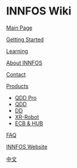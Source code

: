 # INNFOS Wiki


[Main Page](index.md)

[Getting Started](gimmicks.md)

[Learning](gimmicks1.md)

[About INNFOS](#!pages/about.md)

[Contact](index.html#!pages/about.md#Contact)

[Products]()

  * [QDD Pro](index.html#!index.md#Products)
  * [QDD](index.html#!index.md#Products)
  * [DD](index.html#!index.md#Products)
  * [XR-Robot](index.html#!index.md#XR-Robot)
  * [ECB & HUB](index.html#!index.md#ECB_&_HUB)

[FAQ](pages/question.md)

[INNFOS Website](http://innfos.com)

[中文](http://wiki.innfos.com/wiki/cn/index.html#!index.md)


<!-- counter pixel for counting visitors -->
<!-- <img src="http://stats.markdown.io/mdwiki_info.gif" style="display:none;"/> -->

<script type="text/javascript">

  var _gaq = _gaq || [];
  _gaq.push(['_setAccount', 'UA-44627253-1']);
  _gaq.push(['_trackPageview']);


</script>
